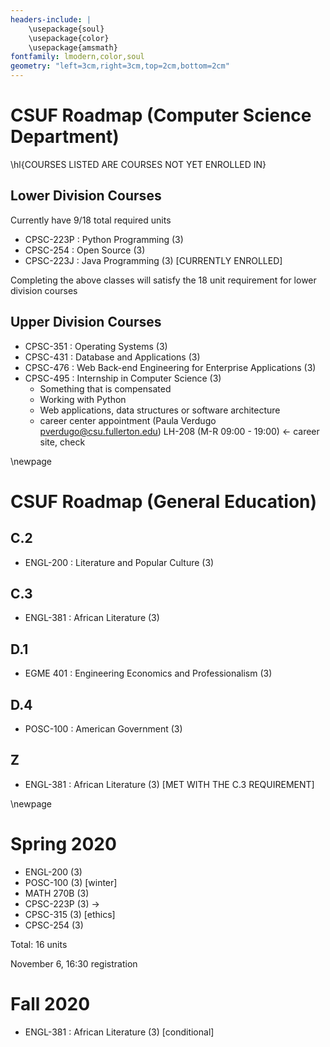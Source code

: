 ```yaml
---
headers-include: |
	\usepackage{soul}
	\usepackage{color}
	\usepackage{amsmath}
fontfamily: lmodern,color,soul
geometry: "left=3cm,right=3cm,top=2cm,bottom=2cm"
---
```

# CSUF Roadmap (Computer Science Department)

\hl{COURSES LISTED ARE COURSES NOT YET ENROLLED IN}

## Lower Division Courses

Currently have 9/18 total required units

- CPSC-223P : Python Programming (3)
- CPSC-254 : Open Source (3)
- CPSC-223J : Java Programming (3) [CURRENTLY ENROLLED]

Completing the above classes will satisfy the 18 unit requirement for lower division courses

## Upper Division Courses

- CPSC-351 : Operating Systems (3)
- CPSC-431 : Database and Applications (3)
- CPSC-476 : Web Back-end Engineering for Enterprise Applications (3)
- CPSC-495 : Internship in Computer Science (3)
	- Something that is compensated
	- Working with Python
	- Web applications, data structures or software architecture
	- career center appointment (Paula Verdugo pverdugo@csu.fullerton.edu) LH-208 (M-R 09:00 - 19:00) <- career site, check

\newpage

# CSUF Roadmap (General Education)

## C.2 

- ENGL-200 : Literature and Popular Culture (3)

## C.3

- ENGL-381 : African Literature (3)


## D.1

- EGME 401 : Engineering Economics and Professionalism (3)

## D.4

- POSC-100 : American Government (3)

## Z

- ENGL-381 : African Literature (3) [MET WITH THE C.3 REQUIREMENT]

\newpage

# Spring 2020

- ENGL-200 (3)
- POSC-100 (3) [winter]
- MATH 270B (3)
- CPSC-223P (3) $\rightarrow$
- CPSC-315 (3) [ethics]
- CPSC-254 (3)

Total: 16 units

November 6, 16:30 registration

# Fall 2020

- ENGL-381 : African Literature (3) [conditional]
